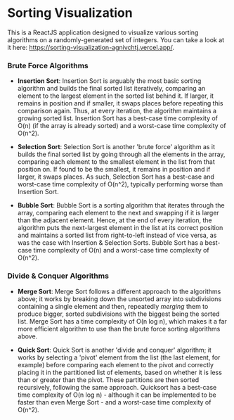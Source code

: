 # Sorting Visualization

This is a ReactJS application designed to visualize various sorting algorithms on a randomly-generated set of integers.
You can take a look at it here: https://sorting-visualization-agnivchtj.vercel.app/.

### Brute Force Algorithms

* **Insertion Sort**: Insertion Sort is arguably the most basic sorting algorithm and builds the final sorted list iteratively, comparing an element to the largest element in the sorted list behind it. If larger, it remains in position and if smaller, it swaps places before repeating this comparison again. Thus, at every iteration, the algorithm maintains a growing sorted list. Insertion Sort has a best-case time complexity of O(n) (if the array is already sorted) and a worst-case time complexity of O(n^2).

* **Selection Sort**: Selection Sort is another 'brute force' algorithm as it builds the final sorted list by going through all the elements in the array, comparing each element to the smallest element in the list from that position on. If found to be the smallest, it remains in position and if larger, it swaps places. As such, Selection Sort has a best-case and worst-case time complexity of O(n^2), typically performing worse than Insertion Sort.

* **Bubble Sort**: Bubble Sort is a sorting algorithm that iterates through the array, comparing each element to the next and swapping if it is larger than the adjacent element. Hence, at the end of every iteration, the algorithm puts the next-largest element in the list at its correct position and maintains a sorted list from right-to-left instead of vice versa, as was the case with Insertion & Selection Sorts. Bubble Sort has a best-case time complexity of O(n) and a worst-case time complexity of O(n^2).

### Divide & Conquer Algorithms

* **Merge Sort**: Merge Sort follows a different approach to the algorithms above; it works by breaking down the unsorted array into subdivisions containing a single element and then, repeatedly *merging* them to produce bigger, sorted subdivisions with the biggest being the sorted list. Merge Sort has a time complexity of O(n log n), which makes it a far more efficient algorithm to use than the brute force sorting algorithms above.

* **Quick Sort**: Quick Sort is another 'divide and conquer' algorithm; it works by selecting a 'pivot' element from the list (the last element, for example) before comparing each element to the pivot and correctly placing it in the partitioned list of elements, based on whether it is less than or greater than the pivot. These partitions are then sorted recursively, following the same approach. Quicksort has a best-case time complexity of O(n log n) - although it can be implemented to be faster than even Merge Sort - and a worst-case time complexity of O(n^2).
